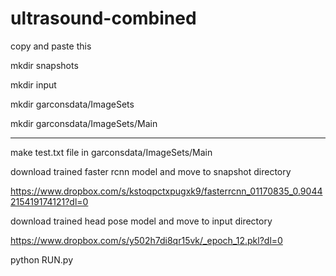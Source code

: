 # ultrasound-combined

copy and paste this

mkdir snapshots

mkdir input

mkdir garconsdata/ImageSets

mkdir garconsdata/ImageSets/Main
______________________________

make test.txt file in garconsdata/ImageSets/Main

download trained faster rcnn model and move to snapshot directory

https://www.dropbox.com/s/kstoqpctxpugxk9/fasterrcnn_01170835_0.9044215419174121?dl=0

download trained head pose model and move to input directory

https://www.dropbox.com/s/y502h7di8qr15vk/_epoch_12.pkl?dl=0

python RUN.py
